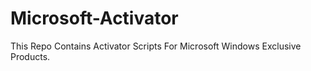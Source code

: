 # Microsoft-Activator
This Repo Contains Activator Scripts For Microsoft Windows Exclusive Products.
